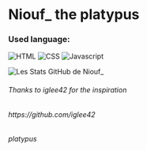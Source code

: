 # Niouf\_ the platypus


<h3>Used language: </h3>
<p>
  <img src="https://img.shields.io/badge/html5-%23E34F26.svg?style=for-the-badge&logo=html5&logoColor=white" alt="HTML">
  <img src="https://img.shields.io/badge/css3-%231572B6.svg?style=for-the-badge&logo=css3&logoColor=white" alt="CSS">
  <img src="https://img.shields.io/badge/JavaScript-323330?style=for-the-badge&logo=javascript&logoColor=F7DF1E" alt="Javascript">
</p>


![Les Stats GitHub de Niouf_](https://github-readme-stats.vercel.app/api?username=niouf07&show_icons=true&theme=tokyonight)




<h6>Thanks to iglee42 for the inspiration</h6>
<h6>https://github.com/iglee42</h6>
<h6>platypus</h6>
